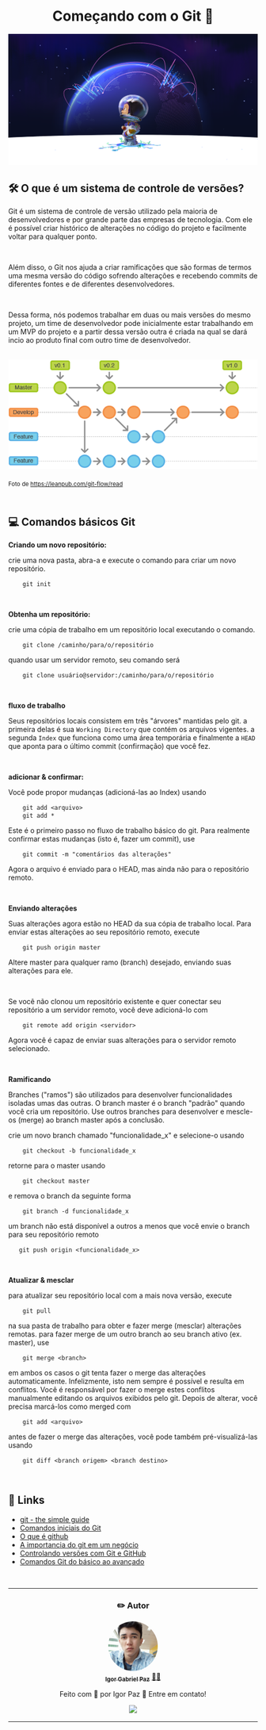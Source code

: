 <h1 align="center">Começando com o Git 🚀</h1>
<img src="./midias/github.png">

## 🛠 O que é um sistema de controle de versões?
<p>Git é um sistema de controle de versão utilizado pela maioria de desenvolvedores e por grande parte das empresas de tecnologia. Com ele é possível criar histórico de alterações no código do projeto e facilmente voltar para qualquer ponto.</p>
<br/>
<p> Além disso, o Git nos ajuda a criar ramificações que são formas de termos uma mesma versão do código sofrendo alterações e recebendo commits de diferentes fontes e de diferentes desenvolvedores.</p>
<br/>
<p>Dessa forma, nós podemos trabalhar em duas ou mais versões do mesmo projeto, um time de desenvolvedor pode inicialmente estar trabalhando em um MVP do projeto e a partir dessa versão outra é criada na qual se dará incio ao produto final com outro time de desenvolvedor.</p>
<br/>
<img  src="./midias/git-workflow.png" >

<sub>Foto de https://leanpub.com/git-flow/read <sub>
<br/>
<br/>

## 💻 Comandos básicos Git
<p><b>Criando um novo repositório:</b></p>
<p>crie uma nova pasta, abra-a e execute o comando para criar um novo repositório.</p>

```
    git init
```
<br/>
<p><b>Obtenha um repositório:</b></p>
<p>crie uma cópia de trabalho em um repositório local executando o comando.</p>

```
    git clone /caminho/para/o/repositório
```
<p>quando usar um servidor remoto, seu comando será</p>

```
    git clone usuário@servidor:/caminho/para/o/repositório
```
<br/>
<p><b>fluxo de trabalho</b></p>

Seus repositórios locais consistem em três "árvores" mantidas pelo git. a primeira delas é sua `Working Directory` que contém os arquivos vigentes. a segunda `Index` que funciona como uma área temporária e finalmente a `HEAD` que aponta para o último commit (confirmação) que você fez.

<br/>

<p><b>adicionar & confirmar:</b></p>
<p>Você pode propor mudanças (adicioná-las ao Index) usando</p>

```
    git add <arquivo>
    git add *
```
<p>Este é o primeiro passo no fluxo de trabalho básico do git. Para realmente confirmar estas mudanças (isto é, fazer um commit), use</p>

```
    git commit -m "comentários das alterações"
```
<p>Agora o arquivo é enviado para o HEAD, mas ainda não para o repositório remoto.</p>
<br/>

<p><b>Enviando alterações</b></p>
<p>Suas alterações agora estão no HEAD da sua cópia de trabalho local. Para enviar estas alterações ao seu repositório remoto, execute</p>

```
    git push origin master
```
<p>Altere master para qualquer ramo (branch) desejado, enviando suas alterações para ele.</p>
<br/>
<p>Se você não clonou um repositório existente e quer conectar seu repositório a um servidor remoto, você deve adicioná-lo com</p>

```
    git remote add origin <servidor>
```

<p>Agora você é capaz de enviar suas alterações para o servidor remoto selecionado.</p>
<br/>

<p><b>Ramificando</b></p>
<p>Branches ("ramos") são utilizados para desenvolver funcionalidades isoladas umas das outras. O branch master é o branch "padrão" quando você cria um repositório. Use outros branches para desenvolver e mescle-os (merge) ao branch master após a conclusão.</p>
<p>crie um novo branch chamado "funcionalidade_x" e selecione-o usando</p>

```
    git checkout -b funcionalidade_x
```
<p>retorne para o master usando</p>

```
    git checkout master
```
<p>e remova o branch da seguinte forma</p>

```
    git branch -d funcionalidade_x
```

<p>um branch não está disponível a outros a menos que você envie o branch para seu repositório remoto</p>

```
   git push origin <funcionalidade_x>
```

<br/>
<p><b>Atualizar & mesclar</b></p>
<p>para atualizar seu repositório local com a mais nova versão, execute<p>

```
    git pull
```
<p>na sua pasta de trabalho para obter e fazer merge (mesclar) alterações remotas.
para fazer merge de um outro branch ao seu branch ativo (ex. master), use</p>

```
    git merge <branch>
```
<p>em ambos os casos o git tenta fazer o merge das alterações automaticamente. Infelizmente, isto nem sempre é possível e resulta em conflitos. Você é responsável por fazer o merge estes conflitos manualmente editando os arquivos exibidos pelo git. Depois de alterar, você precisa marcá-los como merged com</p>

```
    git add <arquivo>
```
<p>antes de fazer o merge das alterações, você pode também pré-visualizá-las usando</p>

```
    git diff <branch origem> <branch destino>
```
<br/>

## 🔗 Links
- [git - the simple guide](https://rogerdudler.github.io/git-guide/index.html)
- [Comandos iniciais do Git](https://tableless.com.br/alguns-comandos-git/)
- [O que é github](https://www.hostinger.com.br/tutoriais/o-que-github)
- [A importancia do git em um  negócio](https://rockcontent.com/br/blog/o-que-e-github/)
- [Controlando versões com Git e GitHub](https://www.casadocodigo.com.br/pages/sumario-git-github)
- [Comandos Git do básico ao avançado](https://comandosgit.github.io/)

<br/>

---
<div align="center">

###  ✏️ Autor
<p align="center>
<table>
  <tr>
    <td align="center"><a href="https://www.linkedin.com/in/igorpaz/"><img style="border-radius: 50%;" src="./midias/perfil.jpg" width="100px;" alt=""/><br /><sub><b>Igor Gabriel Paz</b></sub></a> <a href="https://www.linkedin.com/in/igorpaz/" title="igorpgaz">👨‍🚀</a><br/>
    <p>Feito com 💜 por Igor Paz 👋 Entre em contato!</p>
    <a href="https://www.linkedin.com/in/igorpaz/">
        <img src="https://img.shields.io/badge/-igorgpaz-blue?style=flat-square&logo=linkedin&labelColor=blue">
    </a>
    </td>
  </tr>
</table>
</p>
</div>

---
